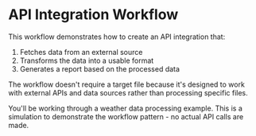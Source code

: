 # API Integration Workflow

This workflow demonstrates how to create an API integration that:
1. Fetches data from an external source
2. Transforms the data into a usable format
3. Generates a report based on the processed data

The workflow doesn't require a target file because it's designed to work with external APIs and data sources rather than processing specific files.

You'll be working through a weather data processing example. This is a simulation to demonstrate the workflow pattern - no actual API calls are made.